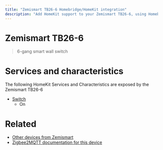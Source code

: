 ```yaml
---
title: "Zemismart TB26-6 Homebridge/HomeKit integration"
description: "Add HomeKit support to your Zemismart TB26-6, using Homebridge, Zigbee2MQTT and homebridge-z2m."
---
```

<!---
This file has been GENERATED using src/docgen/docgen.ts
DO NOT EDIT THIS FILE MANUALLY!
-->
# Zemismart TB26-6
> 6-gang smart wall switch


# Services and characteristics
The following HomeKit Services and Characteristics are exposed by
the Zemismart TB26-6

* [Switch](../../switch.md)
  * On


# Related
* [Other devices from Zemismart](../index.md#zemismart)
* [Zigbee2MQTT documentation for this device](https://www.zigbee2mqtt.io/devices/TB26-6.html)